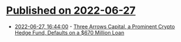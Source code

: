 # [Published on 2022-06-27](index.md)

* [2022-06-27, 16:44:00](https://news.slashdot.org/story/22/06/27/1623229/three-arrows-capital-a-prominent-crypto-hedge-fund-defaults-on-a-670-million-loan?utm_source=rss1.0mainlinkanon&utm_medium=feed) - [Three Arrows Capital, a Prominent Crypto Hedge Fund, Defaults on a $670 Million Loan](https://news.slashdot.org/story/22/06/27/1623229/three-arrows-capital-a-prominent-crypto-hedge-fund-defaults-on-a-670-million-loan?utm_source=rss1.0mainlinkanon&utm_medium=feed)
